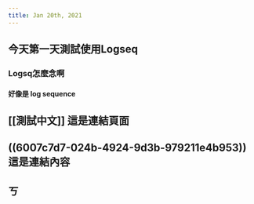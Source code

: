 ```yaml
---
title: Jan 20th, 2021
---
```


## 今天第一天測試使用Logseq
### Logsq怎麼念啊
#### 好像是 log sequence
## [[測試中文]] 這是連結頁面
## ((6007c7d7-024b-4924-9d3b-979211e4b953)) 這是連結內容
## ㄎ

